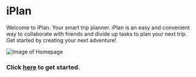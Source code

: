 # iPlan

Welcome to iPlan. Your smart trip planner. iPlan is an easy and convenient way to collaborate with friends and divide up tasks to plan your next trip. Get started by creating your next adventure!

![Image of Homepage](https://iplan.ksdumont.now.sh/)

### Click [here](https://iplan.ksdumont.now.sh/) to get started.

